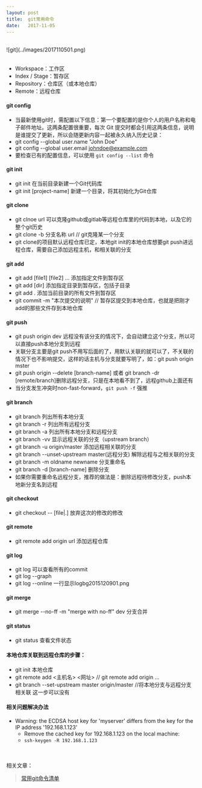 ```yaml
---
layout: post                      
title:  git常用命令
date:   2017-11-05      
---
```


<br>
![git](../images/2017110501.png)
<br><br>

* Workspace：工作区
* Index / Stage：暂存区
* Repository：仓库区（或本地仓库）
* Remote：远程仓库

#### git config
* 当最新使用git时，需配置以下信息：第一个要配置的是你个人的用户名称和电子邮件地址。这两条配置很重要，每次 Git 提交时都会引用这两条信息，说明是谁提交了更新，所以会随更新内容一起被永久纳入历史记录：
* git config --global user.name "John Doe"
* git config --global user.email johndoe@example.com
* 要检查已有的配置信息，可以使用 `git config --list` 命令

#### git init
* git init 在当前目录新建一个Git代码库
* git init [project-name] 新建一个目录，将其初始化为Git仓库

#### git clone
* git clnoe url 可以克隆github或gitlab等远程仓库里的代码到本地，以及它的整个git历史
* git clone -b 分支名称 url // git克隆某一个分支
* git clone的项目默认远程仓库已定，本地git init的本地仓库想要git push进远程仓库，需要自己添加远程主机，和相关联的分支

#### git add
* git add [file1] [file2] ... 添加指定文件到暂存区
* git add [dir] 添加指定目录到暂存区，包括子目录
* git add . 添加当前目录的所有文件到暂存区
* git commit -m "本次提交的说明" // 暂存区提交到本地仓库，也就是把刚才add的那些文件存到本地仓库

#### git push
* git push origin dev 远程没有该分支的情况下，会自动建立这个分支，所以可以直接push本地分支到远程
* 关联分支主要是git push不用写后面的了，用默认关联的就可以了，不关联的情况下也不影响提交，这样的话主机与分支就要写明了，如：git push origin mster
* git push origin --delete [branch-name] 或者 git branch -dr [remote/branch]删除远程分支，只是在本地看不到了，远程github上面还有
* 当分支发生冲突时non-fast-forward，`git push -f` 强推

#### git branch
* git branch 列出所有本地分支
* git branch -r 列出所有远程分支
* git branch -a 列出所有本地分支和远程分支
* git branch -vv 显示远程关联的分支（upstream branch）
* git branch -u origin/master 添加远程相关联的分支
* git branch --unset-upstream master(远程分支) 解除远程与之相关联的分支
* git branch -m oldname newname 分支重命名
* git branch -d [branch-name] 删除分支
* 如果你需要重命名远程分支，推荐的做法是：删除远程待修改分支，push本地新分支名到远程

#### git checkout
* git checkout -- [file|.] 放弃这次的修改的修改

#### git remote
* git remote add origin url 添加远程仓库

#### git log
* git log 可以查看所有的commit
* git log --graph
* git log --online 一行显示logbg2015120901.png

#### git merge
* git merge --no-ff -m "merge with no-ff" dev 分支合并

#### git status
* git status 查看文件状态

#### 本地仓库关联到远程仓库的步骤：
* git init 本地仓库
* git remote add <主机名> <网址>   // git remote add origin ...
* git branch --set-upstream master origin/master   //将本地分支与远程分支相关联  这一步可以没有

#### 相关问题解决办法
* Warning: the ECDSA host key for 'myserver' differs from the key for the IP address '192.168.1.123'
    * Remove the cached key for 192.168.1.123 on the local machine:
    * `ssh-keygen -R 192.168.1.123`

<br><br>
相关文章：
>[常用git命令清单](http://www.ruanyifeng.com/blog/2015/12/git-cheat-sheet.html)
